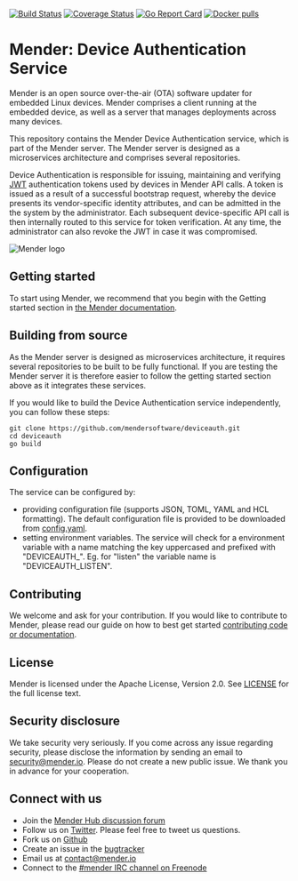 [![Build Status](https://gitlab.com/Northern.tech/Mender/deviceauth/badges/master/pipeline.svg)](https://gitlab.com/Northern.tech/Mender/deviceauth/pipelines)
[![Coverage Status](https://coveralls.io/repos/github/mendersoftware/deviceauth/badge.svg?branch=master)](https://coveralls.io/github/mendersoftware/deviceauth?branch=master)
[![Go Report Card](https://goreportcard.com/badge/github.com/mendersoftware/deviceauth)](https://goreportcard.com/report/github.com/mendersoftware/deviceauth)
[![Docker pulls](https://img.shields.io/docker/pulls/mendersoftware/deviceauth.svg?maxAge=3600)](https://hub.docker.com/r/mendersoftware/deviceauth/)

Mender: Device Authentication Service
==============================================

Mender is an open source over-the-air (OTA) software updater for embedded Linux
devices. Mender comprises a client running at the embedded device, as well as
a server that manages deployments across many devices.

This repository contains the Mender Device Authentication service, which is part of the
Mender server. The Mender server is designed as a microservices architecture
and comprises several repositories.

Device Authentication is responsible for issuing, maintaining and verifying
[JWT](jwt.io) authentication tokens used by devices in Mender API calls. A token
is issued as a result of a successful bootstrap request, whereby the device presents its
vendor-specific identity attributes, and can be admitted in the the system by the administrator.
Each subsequent device-specific API call is then internally routed to this service for token verification.
At any time, the administrator can also revoke the JWT in case it was compromised.


![Mender logo](https://hosted.mender.io/ui/assets/img/loginlogo.png)


## Getting started

To start using Mender, we recommend that you begin with the Getting started
section in [the Mender documentation](https://docs.mender.io/).


## Building from source

As the Mender server is designed as microservices architecture, it requires several
repositories to be built to be fully functional. If you are testing the Mender server it
is therefore easier to follow the getting started section above as it integrates these
services.

If you would like to build the Device Authentication service independently, you can follow
these steps:

```
git clone https://github.com/mendersoftware/deviceauth.git
cd deviceauth
go build
```

## Configuration

The service can be configured by:
* providing configuration file (supports JSON, TOML, YAML and HCL formatting).
The default configuration file is provided to be downloaded from [config.yaml](https://github.com/mendersoftware/deviceauth/blob/master/config.yaml).
* setting environment variables. The service will check for a environment variable
with a name matching the key uppercased and prefixed with "DEVICEAUTH_".
Eg. for "listen" the variable name is "DEVICEAUTH_LISTEN".

## Contributing

We welcome and ask for your contribution. If you would like to contribute to Mender, please read our guide on how to best get started [contributing code or
documentation](https://github.com/mendersoftware/mender/blob/master/CONTRIBUTING.md).

## License

Mender is licensed under the Apache License, Version 2.0. See
[LICENSE](https://github.com/mendersoftware/deviceauth/blob/master/LICENSE) for the
full license text.

## Security disclosure

We take security very seriously. If you come across any issue regarding
security, please disclose the information by sending an email to
[security@mender.io](security@mender.io). Please do not create a new public
issue. We thank you in advance for your cooperation.

## Connect with us

* Join the [Mender Hub discussion forum](https://hub.mender.io)
* Follow us on [Twitter](https://twitter.com/mender_io). Please
  feel free to tweet us questions.
* Fork us on [Github](https://github.com/mendersoftware)
* Create an issue in the [bugtracker](https://tracker.mender.io/projects/MEN)
* Email us at [contact@mender.io](mailto:contact@mender.io)
* Connect to the [#mender IRC channel on Freenode](http://webchat.freenode.net/?channels=mender)
